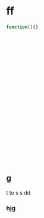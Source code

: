 # ff
```php
function(){}
```
<br><br><br><br><br><br><br><br><br><br><br><br><br><br><br><br><br><br><br><br>
## g
t
te
s
s
dd

### hjg
